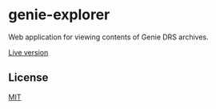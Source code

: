 # genie-explorer

Web application for viewing contents of Genie DRS archives.

[Live version](http://genie-explorer.surge.sh)

## License

[MIT](./LICENSE)
